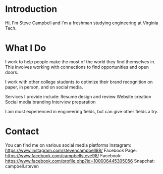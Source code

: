 # Introduction

Hi, I'm Steve Campbell and I'm a freshman studying engineering at Virginia Tech. 

# What I Do

I work to help people make the most of the world they find themselves in. This involves working with connections to find opportunities and open doors.

I work with other college students to optimize their brand recognition on paper, in person, and on social media.

Services I provide include:
Resume design and review
Website creation
Social media branding
Interview preparation

I am most experienced in engineering fields, but can give other fields a try.

# Contact

You can find me on various social media platforms
Instagram: https://www.instagram.com/stevencampbell98/
Facebook Page: https://www.facebook.com/campbellsteve98/
Facebook: https://www.facebook.com/profile.php?id=100006445305056
Snapchat: campbell.steven
